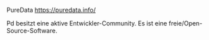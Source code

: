 PureData
https://puredata.info/

Pd besitzt eine aktive Entwickler-Community. Es ist eine freie/Open-Source-Software.

